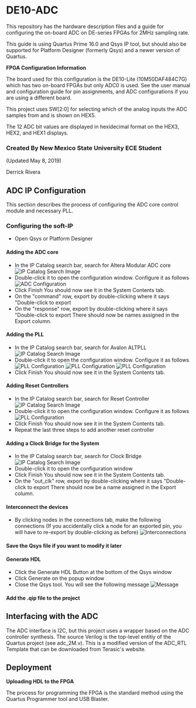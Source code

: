 # DE10-ADC
This repository has the hardware description files and a guide for configuring the on-board ADC on DE-series FPGAs for 2MHz sampling rate.

This guide is using Quartus Prime 16.0 and Qsys IP tool, but should also be supported for Platform Designer (formerly Qsys) and a newer version of Quartus.

**FPGA Configuration Information**

The board used for this configuration is the DE10-Lite (10M50DAF484C7G) which has two on-board FPGAs but only ADC0 is used. See the user manual and configuration guide for pin assignments, and ADC configurations if you are using a different board. 

This project uses SW[2:0] for selecting which of the analog inputs the ADC samples from and is shown on HEX5.

The 12 ADC bit values are displayed in hexidecimal format on the HEX3, HEX2, and HEX1 displays.



### Created By New Mexico State University ECE Student

(Updated May 8, 2019)  

 Derrick Rivera


## ADC IP Configuration

This section describes the process of configuring the ADC core control module and necessary PLL.

### Configuring the soft-IP
* Open Qsys or Platform Designer

#### Adding the ADC core
* In the IP Catalog search bar, search for Altera Modular ADC core  
![IP Catalog Search Image](Images/ip_search_adc.PNG "IP Catalog Search")
* Double-click it to open the configuration window. Configure it as follows  
![ADC Configuration](Images/config_adc.PNG "ADC Configuration")
* Click Finish
You should now see it in the System Contents tab.
* On the "command" row, export by double-clicking where it says "Double-click to export
* On the "response" row, export by double-clicking where it says "Double-click to export
There should now be names assigned in the Export column.


#### Adding the PLL
* In the IP Catalog search bar, search for Avalon ALTPLL 
![IP Catalog Search Image](Images/ip_search_pll.PNG "IP Catalog Search")
* Double-click it to open the configuration window. Configure it as follows  
![PLL Configuration](Images/config_pll1.PNG "PLLin Configuration")
![PLL Configuration](Images/config_pll2.PNG "PLLout0 Configuration")
![PLL Configuration](Images/config_pll3.PNG "PLLout1 Configuration")
* Click Finish
You should now see it in the System Contents tab.

#### Adding Reset Controllers
* In the IP Catalog search bar, search for Reset Controller 
![IP Catalog Search Image](Images/ip_search_rst.PNG "IP Catalog Search")
* Double-click it to open the configuration window. Configure it as follows  
![PLL Configuration](Images/config_rst.PNG "Resset Configuration")
* Click Finish
You should now see it in the System Contents tab.
* Repeat the last three steps to add another reset controller

#### Adding a Clock Bridge for the System
* In the IP Catalog search bar, search for Clock Bridge
![IP Catalog Search Image](Images/ip_search_clk.PNG "IP Catalog Search")
* Double-click it to open the configuration window
* Click Finish
You should now see it in the System Contents tab.
* On the "out_clk" row, export by double-clicking where it says "Double-click to export
There should now be a name assigned in the Export column.

#### Interconnect the devices
* By clicking nodes in the connections tab, make the following connections
(If you accidentally click a node for an exported pin, you will have to re-export by double-clicking as before)
![Interconnections](Images/intercon.PNG "Interconnections")

#### Save the Qsys file if you want to modify it later

#### Generate HDL 
* Click the Generate HDL Button at the bottom of the Qsys window
* Click Generate on the popup window
* Close the Qsys tool. You will see the following message
![Message](Images/msg.PNG "Message")

#### Add the .qip file to the project



## Interfacing with the ADC

The ADC interface is I2C, but this project uses a wrapper based on the ADC controller synthesis. The source Verilog is the top-level entitiy of the Quartus project (see adc_2M.v). This is a modified version of the ADC_RTL Template that can be downloaded from Terasic's website.



## Deployment

**Uploading HDL to the FPGA**

The process for programming the FPGA is the standard method using the Quartus Programmer tool and USB Blaster.
